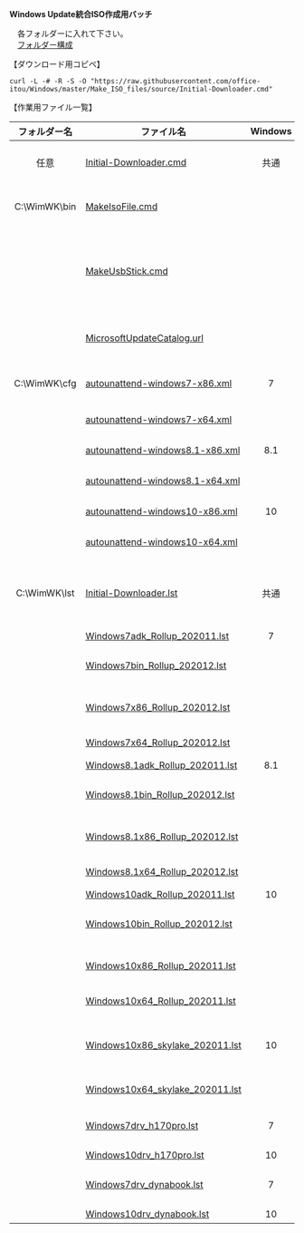 **Windows Update統合ISO作成用バッチ**  
  
　各フォルダーに入れて下さい。  
　[フォルダー構成](https://github.com/office-itou/Windows/blob/master/Make_ISO_files/source/WimWK-tree.txt)  
  
【ダウンロード用コピペ】  
  
```text
curl -L -# -R -S -O "https://raw.githubusercontent.com/office-itou/Windows/master/Make_ISO_files/source/Initial-Downloader.cmd"
```
  
【作業用ファイル一覧】  
  
| フォルダー名 | ファイル名                     | Windows | 機能                               |  
| :----------: | ------------------------------ | :-----: | ---------------------------------- |  
| 任意         | [Initial-Downloader.cmd](https://github.com/office-itou/Windows/blob/master/Make_ISO_files/source/Initial-Downloader.cmd)                           | 共通 | 初期導入用バッチファイル                    |  
| C:\WimWK\bin | [MakeIsoFile.cmd](https://github.com/office-itou/Windows/blob/master/Make_ISO_files/source/MakeIsoFile.cmd)                                         |      | 統合作業用バッチファイル                    |  
|              | [MakeUsbStick.cmd](https://github.com/office-itou/Windows/blob/master/Make_ISO_files/source/MakeUsbStick.cmd)                                       |      | インストール用USBメモリー作成バッチファイル |  
|              | [MicrosoftUpdateCatalog.url](https://github.com/office-itou/Windows/blob/master/Make_ISO_files/source/MicrosoftUpdateCatalog.url)                   |      | Microsoft Update Catalog URL                |  
| C:\WimWK\cfg | [autounattend-windows7-x86.xml](https://github.com/office-itou/Windows/blob/master/Make_ISO_files/source/autounattend-windows7-x86.xml)             |  7   | 32bit用 Unattendファイル                    |  
|              | [autounattend-windows7-x64.xml](https://github.com/office-itou/Windows/blob/master/Make_ISO_files/source/autounattend-windows7-x64.xml)             |      | 64bit用   〃                                |  
|              | [autounattend-windows8.1-x86.xml](https://github.com/office-itou/Windows/blob/master/Make_ISO_files/source/autounattend-windows8.1-x86.xml)         |  8.1 | 32bit用   〃                                |  
|              | [autounattend-windows8.1-x64.xml](https://github.com/office-itou/Windows/blob/master/Make_ISO_files/source/autounattend-windows8.1-x64.xml)         |      | 64bit用   〃                                |  
|              | [autounattend-windows10-x86.xml](https://github.com/office-itou/Windows/blob/master/Make_ISO_files/source/autounattend-windows10-x86.xml)           |  10  | 32bit用   〃                                |  
|              | [autounattend-windows10-x64.xml](https://github.com/office-itou/Windows/blob/master/Make_ISO_files/source/autounattend-windows10-x64.xml)           |      | 64bit用   〃                                |  
| C:\WimWK\lst | [Initial-Downloader.lst](https://github.com/office-itou/Windows/blob/master/Make_ISO_files/source/Initial-Downloader.lst)                           | 共通 | 初期導入用ダウンロードリストファイル        |  
|              | [Windows7adk_Rollup_202011.lst](https://github.com/office-itou/Windows/blob/master/Make_ISO_files/source/Windows7adk_Rollup_202011.lst)             |  7   | ADK                                         |  
|              | [Windows7bin_Rollup_202012.lst](https://github.com/office-itou/Windows/blob/master/Make_ISO_files/source/Windows7bin_Rollup_202012.lst)             |      | バイナリーファイル                          |  
|              | [Windows7x86_Rollup_202012.lst](https://github.com/office-itou/Windows/blob/master/Make_ISO_files/source/Windows7x86_Rollup_202012.lst)             |      | 32bit用 Windows Update                      |  
|              | [Windows7x64_Rollup_202012.lst](https://github.com/office-itou/Windows/blob/master/Make_ISO_files/source/Windows7x64_Rollup_202012.lst)             |      | 64bit用   〃                                |  
|              | [Windows8.1adk_Rollup_202011.lst](https://github.com/office-itou/Windows/blob/master/Make_ISO_files/source/Windows8.1adk_Rollup_202011.lst)         |  8.1 | ADK                                         |  
|              | [Windows8.1bin_Rollup_202012.lst](https://github.com/office-itou/Windows/blob/master/Make_ISO_files/source/Windows8.1bin_Rollup_202012.lst)         |      | バイナリーファイル                          |  
|              | [Windows8.1x86_Rollup_202012.lst](https://github.com/office-itou/Windows/blob/master/Make_ISO_files/source/Windows8.1x86_Rollup_202012.lst)         |      | 32bit用 Windows Update                      |  
|              | [Windows8.1x64_Rollup_202012.lst](https://github.com/office-itou/Windows/blob/master/Make_ISO_files/source/Windows8.1x64_Rollup_202012.lst)         |      | 64bit用   〃                                |  
|              | [Windows10adk_Rollup_202011.lst](https://github.com/office-itou/Windows/blob/master/Make_ISO_files/source/Windows10adk_Rollup_202011.lst)           |  10  | ADK                                         |  
|              | [Windows10bin_Rollup_202012.lst](https://github.com/office-itou/Windows/blob/master/Make_ISO_files/source/Windows10bin_Rollup_202012.lst)           |      | バイナリーファイル                          |  
|              | [Windows10x86_Rollup_202011.lst](https://github.com/office-itou/Windows/blob/master/Make_ISO_files/source/Windows10x86_Rollup_202011.lst)           |      | 32bit用 Windows Update                      |  
|              | [Windows10x64_Rollup_202011.lst](https://github.com/office-itou/Windows/blob/master/Make_ISO_files/source/Windows10x64_Rollup_202011.lst)           |      | 64bit用   〃                                |  
|              | [Windows10x86_skylake_202011.lst](https://github.com/office-itou/Windows/blob/master/Make_ISO_files/source/skylake/Windows10x86_skylake_202011.lst) |  10  | 32bit用 Intel 製マイクロコード              |  
|              | [Windows10x64_skylake_202011.lst](https://github.com/office-itou/Windows/blob/master/Make_ISO_files/source/skylake/Windows10x64_skylake_202011.lst) |      | 64bit用   〃                                |  
|              | [Windows7drv_h170pro.lst](https://github.com/office-itou/Windows/blob/master/Make_ISO_files/source/h170pro/Windows7drv_h170pro.lst)                 |   7  | H170-PROドライバー                          |  
|              | [Windows10drv_h170pro.lst](https://github.com/office-itou/Windows/blob/master/Make_ISO_files/source/h170pro/Windows10drv_h170pro.lst)               |  10  |   〃                                        |  
|              | [Windows7drv_dynabook.lst](https://github.com/office-itou/Windows/blob/master/Make_ISO_files/source/dynabook_SS_N12/Windows7drv_dynabook.lst)       |   7  | dynabook SS N12ドライバー                   |  
|              | [Windows10drv_dynabook.lst](https://github.com/office-itou/Windows/blob/master/Make_ISO_files/source/dynabook_SS_N12/Windows10drv_dynabook.lst)     |  10  |   〃                                        |  
  
